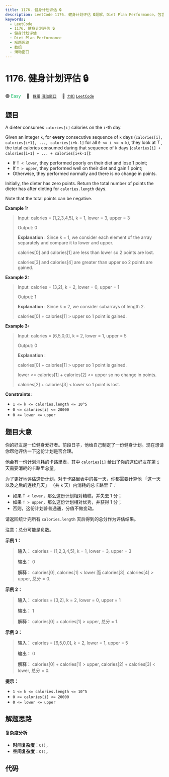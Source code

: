 ```yaml
---
title: 1176. 健身计划评估 🔒
description: LeetCode 1176. 健身计划评估 🔒题解，Diet Plan Performance，包含解题思路、复杂度分析以及完整的 JavaScript 代码实现。
keywords:
  - LeetCode
  - 1176. 健身计划评估 🔒
  - 健身计划评估
  - Diet Plan Performance
  - 解题思路
  - 数组
  - 滑动窗口
---
```


# 1176. 健身计划评估 🔒

🟢 <font color=#15bd66>Easy</font>&emsp; 🔖&ensp; [`数组`](/tag/array.md) [`滑动窗口`](/tag/sliding-window.md)&emsp; 🔗&ensp;[`力扣`](https://leetcode.cn/problems/diet-plan-performance) [`LeetCode`](https://leetcode.com/problems/diet-plan-performance)

## 题目

A dieter consumes `calories[i]` calories on the `i`-th day.

Given an integer `k`, for **every** consecutive sequence of `k` days
(`calories[i], calories[i+1], ..., calories[i+k-1]` for all `0 <= i <= n-k`),
they look at _T_ , the total calories consumed during that sequence of `k`
days (`calories[i] + calories[i+1] + ... + calories[i+k-1]`):

  * If `T < lower`, they performed poorly on their diet and lose 1 point; 
  * If `T > upper`, they performed well on their diet and gain 1 point;
  * Otherwise, they performed normally and there is no change in points.

Initially, the dieter has zero points. Return the total number of points the
dieter has after dieting for `calories.length` days.

Note that the total points can be negative.



**Example 1:**

> Input: calories = [1,2,3,4,5], k = 1, lower = 3, upper = 3
> 
> Output: 0
> 
> **Explanation** : Since k = 1, we consider each element of the array separately and compare it to lower and upper.
> 
> calories[0] and calories[1] are less than lower so 2 points are lost.
> 
> calories[3] and calories[4] are greater than upper so 2 points are gained.

**Example 2:**

> Input: calories = [3,2], k = 2, lower = 0, upper = 1
> 
> Output: 1
> 
> **Explanation** : Since k = 2, we consider subarrays of length 2.
> 
> calories[0] + calories[1] > upper so 1 point is gained.

**Example 3:**

> Input: calories = [6,5,0,0], k = 2, lower = 1, upper = 5
> 
> Output: 0
> 
> **Explanation** :
> 
> calories[0] + calories[1] > upper so 1 point is gained.
> 
> lower <= calories[1] + calories[2] <= upper so no change in points.
> 
> calories[2] + calories[3] < lower so 1 point is lost.

**Constraints:**

  * `1 <= k <= calories.length <= 10^5`
  * `0 <= calories[i] <= 20000`
  * `0 <= lower <= upper`


## 题目大意

你的好友是一位健身爱好者。前段日子，他给自己制定了一份健身计划。现在想请你帮他评估一下这份计划是否合理。

他会有一份计划消耗的卡路里表，其中 `calories[i]` 给出了你的这位好友在第 `i` 天需要消耗的卡路里总量。

为了更好地评估这份计划，对于卡路里表中的每一天，你都需要计算他 「这一天以及之后的连续几天」 （共 `k` 天）内消耗的总卡路里 _T：_

  * 如果 `T < lower`，那么这份计划相对糟糕，并失去 1 分； 
  * 如果 `T > upper`，那么这份计划相对优秀，并获得 1 分；
  * 否则，这份计划普普通通，分值不做变动。

请返回统计完所有 `calories.length` 天后得到的总分作为评估结果。

注意：总分可能是负数。



**示例 1：**

> 
> 
> 
> 
> 
> **输入：** calories = [1,2,3,4,5], k = 1, lower = 3, upper = 3
> 
> **输出：** 0
> 
> **解释：** calories[0], calories[1] < lower 而 calories[3], calories[4] > upper, 总分 = 0.

**示例 2：**

> 
> 
> 
> 
> 
> **输入：** calories = [3,2], k = 2, lower = 0, upper = 1
> 
> **输出：** 1
> 
> **解释：** calories[0] + calories[1] > upper, 总分 = 1.
> 
> 

**示例 3：**

> 
> 
> 
> 
> 
> **输入：** calories = [6,5,0,0], k = 2, lower = 1, upper = 5
> 
> **输出：** 0
> 
> **解释：** calories[0] + calories[1] > upper, calories[2] + calories[3] < lower, 总分 = 0.
> 
> 



**提示：**

  * `1 <= k <= calories.length <= 10^5`
  * `0 <= calories[i] <= 20000`
  * `0 <= lower <= upper`


## 解题思路

#### 复杂度分析

- **时间复杂度**：`O()`，
- **空间复杂度**：`O()`，

## 代码

```javascript

```